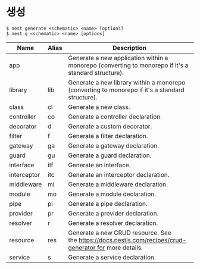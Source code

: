 # 생성

```
$ nest generate <schematic> <name> [options]
$ nest g <schematic> <name> [options]
```

| Name | Alias | Description |
| --- | --- | --- |
| app |  | Generate a new application within a monorepo (converting to monorepo if it's a standard structure). |
| library | lib | Generate a new library within a monorepo (converting to monorepo if it's a standard structure). |
| class | cl | Generate a new class. |
| controller | co | Generate a controller declaration. |
| decorator | d | Generate a custom decorator. |
| filter | f | Generate a filter declaration. |
| gateway | ga | Generate a gateway declaration. |
| guard | gu | Generate a guard declaration. |
| interface | itf | Generate an interface. |
| interceptor | itc | Generate an interceptor declaration. |
| middleware | mi | Generate a middleware declaration. |
| module | mo | Generate a module declaration. |
| pipe | pi | Generate a pipe declaration. |
| provider | pr | Generate a provider declaration. |
| resolver | r | Generate a resolver declaration. |
| resource | res | Generate a new CRUD resource. See the https://docs.nestjs.com/recipes/crud-generator for more details. |
| service | s | Generate a service declaration. |